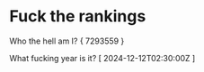 # Fuck the rankings

Who the hell am I?
{ 7293559 }

What fucking year is it?
[ 2024-12-12T02:30:00Z ]
